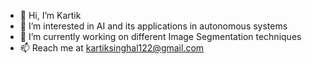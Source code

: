 - 👋 Hi, I’m Kartik
- 👀 I’m interested in AI and its applications in autonomous systems
- 🌱 I’m currently working on different Image Segmentation techniques
- 📫 Reach me at kartiksinghal122@gmail.com

<!---
KSNINJA/KSNINJA is a ✨ special ✨ repository because its `README.md` (this file) appears on your GitHub profile.
You can click the Preview link to take a look at your changes.
--->
